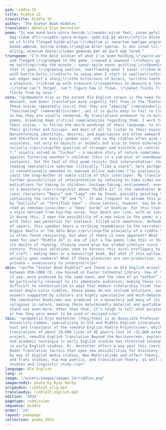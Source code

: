 ```yaml
---
pid: riddle-15
title: Riddle 15
transtitle: Riddle 15
author: 'The Exeter Book Riddles '
translator: Ophelia Eryn Hostetter
poem: "Ic eom mund-bora mīnre heorde,\r\neodor-wīrum fæst, innan gefylled\r\ndryht-gestrēona.
  Dæg-tīdum oft\r\nspǣte spere-brōgan; spēd biþ þȳ māre\r\nfylle mīnre. Frēo þæt bihealdeð,\r\nhū
  mē of hrīfe flēogað hylde-pīlas.\r\nhwīlum ic sweartum swelgan onginne\r\nbrūnum
  beado-wǣpnum, bitrum ordum,\r\neglum āttor-sperum. Is mīn innað til,\r\nwomb-hord
  wlītig, wloncum dēore;\r\nmen gemūnan þæt mē þurh mūþ fareð."
transpoem: "I’m the bold soldier of what I’ve been holding,\r\nwire-woven, hedged
  and fledged,\r\npledged to the game, crowned & inwound —\r\nhours go down, spot
  me spitting\r\nby the minute — spear-spite never quitting.\r\nSpeeding is the way
  that it goes,\r\ngrowing swollen, overflowing what I savor.\r\nhow my belly bursts
  with battle-hurts,\r\nStarts to swing when I start to swallow\r\nthis hollow dark,
  war-edges swart & sharp,\r\nthe bitterness of biters, terrible teeth of spiders.\r\nInside’s
  a pleasure, trickled up with treasure,\r\nsweetness to measure & loved by the leisured
  —\r\nfam can’t forget, can’t figure how it flows, \r\nwhat flecks flicker in famous
  flocks from my nose."
note: "<p>Nowhere else in the extant Old English corpus is the need for non-conforming,
  deviant, and Queer translation more urgently felt than in the “Exeter Book Riddles”.
  These voices repeatedly insist that they are “amazing” (<em>wundorlīcu</em>) and
  “fascinating” (<em>wrætlīc</em>), yet it is quite easy to fail to clock their extravagance
  in how they are usually rendered. My translations endeavor to re-estrange these
  poems, breaking down critical complacencies regarding them. I work to vibe with
  their voices — to follow the weird wendings of their language, to stay awake to
  their glitches and hiccups, and most of all to listen to their expressive capacities.
  Nonconforming identities, desires, and experiences are often awkward to state aloud
  and therefore are easily spoken over, and so the riddles often give voice to the
  voiceless, not only to objects or animals but also to those otherwise invisible
  socially.</p>\r\n<p>The question of stranger and kinsfolk is central to “Riddle
  7,” usually solved as “Cuckoo” — a macabre story of nature sometimes used as a warning
  against fostering another’s children (this is a sub-plot of <em>Beowulf</em>, for
  instance). Yet the text of this poem resists that interpretation: the manuscript
  reading <em>snārlīce swā</em> [literally “like a snare”; here perhaps, “deviously”]
  is conventionally emended to <em>swā ārlīce swā</em> [“as graciously as”], which
  casts the step-mother as noble victim of this interloper. My translation opens up
  further possibilities of interpretation by refusing to take sides and suggests other
  motivations for taking in children: hostage-taking; enslavement; even placement
  in a monastery.</p>\r\n<p>Just above “Riddle 15” in the <em>Exeter Book</em>, the
  runic characters “Beorc” and “Lagu” can be found, possibly pointing to a solution
  containing the letters “B” and “L”. It was frequent to assume this poem was solved
  by “ballista” or “fortified town” — those letters, however, may be more convincingly
  read as <em>bēo-loca</em>: a “bees’ horde” or beehive. For this translation I chose
  a style derived from hip-hop verse, four beats per line, with an internal rhyme.
  In doing this, I open the possibility of a new voice in the poem: a poet grappling
  with their own potential for violence. Filled with sweetness, defended by the points
  of spears, this speaker bears a striking resemblance to the narrators created by
  Biggie Smalls or the Geto Boys.</p>\r\n<p>The proximity of a riddle to its solution
  is often found reassuring, but what if there is none apparent? What if there’s no
  need for one? “Riddle 26” is one of just a few poems like this in the collection;
  its dazzle of rhyming, chiming sound-play has eluded scholars since the nineteenth
  century. Previous solutions seek to harness this aural profligacy to the process
  of craft — making beer or a manuscript book. But what if this wallowing in the fun
  actually goes nowhere? What if these pleasures are non-productive, self-contained,
  private — unnecessary to interpret?</p>"
abio: "<p>The “Exeter Book Riddles” are found in an Old English miscellany produced
  between 950–1000 CE, now housed at Exeter Cathedral Library. Few of these riddles,
  if any, were produced by the same hand, and the idea of an “author” may not even
  be particularly relevant to its immediate audiences, making these crafty jewels
  difficult to contextualize in ways that modern scholarship finds reassuring. Unlike
  extant Anglo-Latin riddles, these poems do not include solutions, and many of the
  answers suggested by scholars are highly speculative and much-debated. Most likely
  the <em>Exeter Book</em> was produced in a monastery and many of its contents are
  religious in nature, making these determinedly material and quotidian expressions
  stand out even more. Other than that, it’s tough to tell what purpose they served
  or how they were meant to be used or enjoyed.</p>"
tbio: "<p>Ophelia Eryn Hostetter (they/them) is an Associate Professor at Rutgers
  University-Camden, specializing in Old and Middle English Literature. They are the
  host and translator of the <em>Old English Poetry Project</em>, which contains verse
  translations of about 29,000 lines of OE poetry (out of ~32,000 extant). Their latest
  project, <em>Old English Translation Beyond the Horizon</em>, explores how cultural
  and academic nostalgia in early English studies has throttled innovation and inclusivity
  in early English studies. Dr. Hostetter offers a way past this inertia by mobilizing
  Queer Translation tactics that open new possibilities for discovery in this archive
  by way of digital media studies, New Materialisms and affect theory, Queer, feminist
  and Trans studies, hip-hop poetics, and translation theory, as well as manuscript
  studies and linguistic study.</p>"
language: Old English
lang: en
image: "/assets/images/images_24/riddles.png"
imagecredit: photo by Ryan Hardy
origaudio: riddle15_orig.mp3
translaudio: riddle15_english.mp3
edition: '2024'
pagetype: submission
sequence: middle
order: '24'
layout: poempage
collection: poems_2024
---
```

